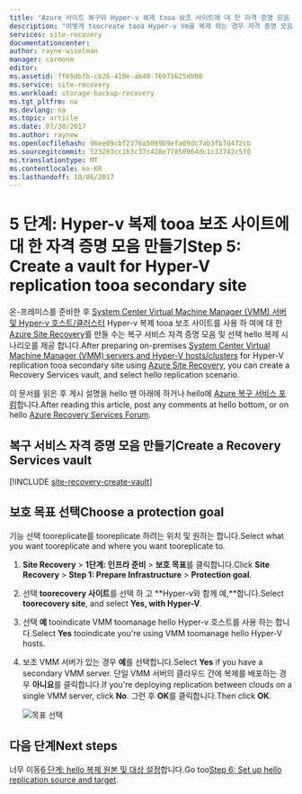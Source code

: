 ```yaml
---
title: "Azure 사이트 복구와 Hyper-v 복제 tooa 보조 사이트에 대 한 자격 증명 모음 aaaCreate | Microsoft Docs"
description: "어떻게 toocreate tooa Hyper-v Vm을 복제 하는 경우 자격 증명 모음 보조 System Center VMM 인 사이트를 Azure Site Recovery에 설명 합니다."
services: site-recovery
documentationcenter: 
author: rayne-wiselman
manager: carmonm
editor: 
ms.assetid: ff65dbfb-cb26-410e-ab48-76971625db08
ms.service: site-recovery
ms.workload: storage-backup-recovery
ms.tgt_pltfrm: na
ms.devlang: na
ms.topic: article
ms.date: 07/30/2017
ms.author: raynew
ms.openlocfilehash: 96ee09cbf2376a5089b9efa09dc7ab3fb7d472cb
ms.sourcegitcommit: 523283cc1b3c37c428e77850964dc1c33742c5f0
ms.translationtype: MT
ms.contentlocale: ko-KR
ms.lasthandoff: 10/06/2017
---
```

# <a name="step-5-create-a-vault-for-hyper-v-replication-tooa-secondary-site"></a><span data-ttu-id="e312e-103">5 단계: Hyper-v 복제 tooa 보조 사이트에 대 한 자격 증명 모음 만들기</span><span class="sxs-lookup"><span data-stu-id="e312e-103">Step 5: Create a vault for Hyper-V replication tooa secondary site</span></span>

<span data-ttu-id="e312e-104">온-프레미스를 준비한 후 [System Center Virtual Machine Manager (VMM) 서버 및 Hyper-v 호스트/클러스터](vmm-to-vmm-walkthrough-vmm-hyper-v.md) Hyper-v 복제 tooa 보조 사이트를 사용 하 여에 대 한 [Azure Site Recovery](site-recovery-overview.md)를 만들 수는 복구 서비스 자격 증명 모음 및 선택 hello 복제 시나리오를 제공 합니다.</span><span class="sxs-lookup"><span data-stu-id="e312e-104">After preparing on-premises [System Center Virtual Machine Manager (VMM) servers and Hyper-V hosts/clusters](vmm-to-vmm-walkthrough-vmm-hyper-v.md) for Hyper-V replication tooa secondary site using [Azure Site Recovery](site-recovery-overview.md), you can create a Recovery Services vault, and select hello replication scenario.</span></span>

<span data-ttu-id="e312e-105">이 문서를 읽은 후 게시 설명을 hello 맨 아래에 하거나 hello에 [Azure 복구 서비스 포럼](https://social.msdn.microsoft.com/forums/azure/home?forum=hypervrecovmgr)합니다.</span><span class="sxs-lookup"><span data-stu-id="e312e-105">After reading this article, post any comments at hello bottom, or on hello [Azure Recovery Services Forum](https://social.msdn.microsoft.com/forums/azure/home?forum=hypervrecovmgr).</span></span>


## <a name="create-a-recovery-services-vault"></a><span data-ttu-id="e312e-106">복구 서비스 자격 증명 모음 만들기</span><span class="sxs-lookup"><span data-stu-id="e312e-106">Create a Recovery Services vault</span></span>

[!INCLUDE [site-recovery-create-vault](../../includes/site-recovery-create-vault.md)]


## <a name="choose-a-protection-goal"></a><span data-ttu-id="e312e-107">보호 목표 선택</span><span class="sxs-lookup"><span data-stu-id="e312e-107">Choose a protection goal</span></span>

<span data-ttu-id="e312e-108">기능 선택 tooreplicate를 tooreplicate 하려는 위치 및 원하는 합니다.</span><span class="sxs-lookup"><span data-stu-id="e312e-108">Select what you want tooreplicate and where you want tooreplicate to.</span></span>

1. <span data-ttu-id="e312e-109">**Site Recovery** > **1단계: 인프라 준비** > **보호 목표**를 클릭합니다.</span><span class="sxs-lookup"><span data-stu-id="e312e-109">Click **Site Recovery** > **Step 1: Prepare Infrastructure** > **Protection goal**.</span></span>
2. <span data-ttu-id="e312e-110">선택 **toorecovery 사이트**를 선택 하 고 **Hyper-v와 함께 예,**합니다.</span><span class="sxs-lookup"><span data-stu-id="e312e-110">Select **toorecovery site**, and select **Yes, with Hyper-V**.</span></span>
3. <span data-ttu-id="e312e-111">선택 **예** tooindicate VMM toomanage hello Hyper-v 호스트를 사용 하는 합니다.</span><span class="sxs-lookup"><span data-stu-id="e312e-111">Select **Yes** tooindicate you're using VMM toomanage hello Hyper-V hosts.</span></span>
4. <span data-ttu-id="e312e-112">보조 VMM 서버가 있는 경우 **예**를 선택합니다.</span><span class="sxs-lookup"><span data-stu-id="e312e-112">Select **Yes** if you have a secondary VMM server.</span></span> <span data-ttu-id="e312e-113">단일 VMM 서버의 클라우드 간에 복제를 배포하는 경우 **아니요**를 클릭합니다.</span><span class="sxs-lookup"><span data-stu-id="e312e-113">If you're deploying replication between clouds on a single VMM server, click **No**.</span></span> <span data-ttu-id="e312e-114">그런 후 **OK**를 클릭합니다.</span><span class="sxs-lookup"><span data-stu-id="e312e-114">Then click **OK**.</span></span>

    ![목표 선택](./media/vmm-to-vmm-walkthrough-create-vault/choose-goals.png)



## <a name="next-steps"></a><span data-ttu-id="e312e-116">다음 단계</span><span class="sxs-lookup"><span data-stu-id="e312e-116">Next steps</span></span>

<span data-ttu-id="e312e-117">너무 이동[6 단계: hello 복제 원본 및 대상 설정](vmm-to-vmm-walkthrough-source-target.md)합니다.</span><span class="sxs-lookup"><span data-stu-id="e312e-117">Go too[Step 6: Set up hello replication source and target](vmm-to-vmm-walkthrough-source-target.md).</span></span>

